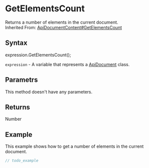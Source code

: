 # GetElementsCount

Returns a number of elements in the current document.<br>Inherited From: [ApiDocumentContent#GetElementsCount](../../ApiDocumentContent/Methods/GetElementsCount.md)

## Syntax

expression.GetElementsCount();

`expression` - A variable that represents a [ApiDocument](../ApiDocument.md) class.

## Parametrs

This method doesn't have any parameters.

## Returns

Number

## Example

This example shows how to get a number of elements in the current document.

```javascript
// todo_example
```